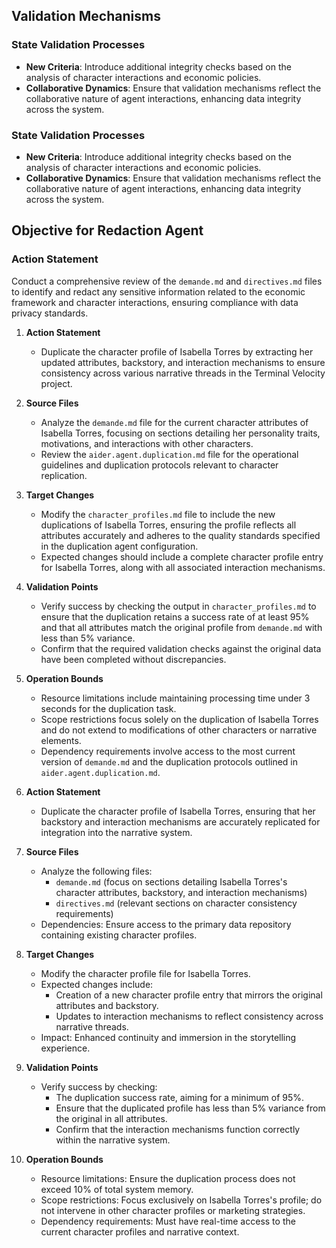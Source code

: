 ## Validation Mechanisms

### State Validation Processes
- **New Criteria**: Introduce additional integrity checks based on the analysis of character interactions and economic policies.
- **Collaborative Dynamics**: Ensure that validation mechanisms reflect the collaborative nature of agent interactions, enhancing data integrity across the system.

### State Validation Processes
- **New Criteria**: Introduce additional integrity checks based on the analysis of character interactions and economic policies.
- **Collaborative Dynamics**: Ensure that validation mechanisms reflect the collaborative nature of agent interactions, enhancing data integrity across the system.

## Objective for Redaction Agent
### Action Statement
Conduct a comprehensive review of the `demande.md` and `directives.md` files to identify and redact any sensitive information related to the economic framework and character interactions, ensuring compliance with data privacy standards.

1. **Action Statement**
   - Duplicate the character profile of Isabella Torres by extracting her updated attributes, backstory, and interaction mechanisms to ensure consistency across various narrative threads in the Terminal Velocity project.

2. **Source Files**
   - Analyze the `demande.md` file for the current character attributes of Isabella Torres, focusing on sections detailing her personality traits, motivations, and interactions with other characters.
   - Review the `aider.agent.duplication.md` file for the operational guidelines and duplication protocols relevant to character replication.

3. **Target Changes**
   - Modify the `character_profiles.md` file to include the new duplications of Isabella Torres, ensuring the profile reflects all attributes accurately and adheres to the quality standards specified in the duplication agent configuration.
   - Expected changes should include a complete character profile entry for Isabella Torres, along with all associated interaction mechanisms.

4. **Validation Points**
   - Verify success by checking the output in `character_profiles.md` to ensure that the duplication retains a success rate of at least 95% and that all attributes match the original profile from `demande.md` with less than 5% variance.
   - Confirm that the required validation checks against the original data have been completed without discrepancies.

5. **Operation Bounds**
   - Resource limitations include maintaining processing time under 3 seconds for the duplication task.
   - Scope restrictions focus solely on the duplication of Isabella Torres and do not extend to modifications of other characters or narrative elements.
   - Dependency requirements involve access to the most current version of `demande.md` and the duplication protocols outlined in `aider.agent.duplication.md`.

1. **Action Statement**
   - Duplicate the character profile of Isabella Torres, ensuring that her backstory and interaction mechanisms are accurately replicated for integration into the narrative system.

2. **Source Files**
   - Analyze the following files:
     - `demande.md` (focus on sections detailing Isabella Torres's character attributes, backstory, and interaction mechanisms)
     - `directives.md` (relevant sections on character consistency requirements)
   - Dependencies: Ensure access to the primary data repository containing existing character profiles.

3. **Target Changes**
   - Modify the character profile file for Isabella Torres.
   - Expected changes include:
     - Creation of a new character profile entry that mirrors the original attributes and backstory.
     - Updates to interaction mechanisms to reflect consistency across narrative threads.
   - Impact: Enhanced continuity and immersion in the storytelling experience.

4. **Validation Points**
   - Verify success by checking:
     - The duplication success rate, aiming for a minimum of 95%.
     - Ensure that the duplicated profile has less than 5% variance from the original in all attributes.
     - Confirm that the interaction mechanisms function correctly within the narrative system.

5. **Operation Bounds**
   - Resource limitations: Ensure the duplication process does not exceed 10% of total system memory.
   - Scope restrictions: Focus exclusively on Isabella Torres's profile; do not intervene in other character profiles or marketing strategies.
   - Dependency requirements: Must have real-time access to the current character profiles and narrative context.
